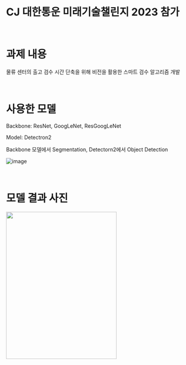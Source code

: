 # CJ 대한통운 미래기술챌린지 2023 참가
<br/> 

# 과제 내용
물류 센터의 출고 검수 시간 단축을 위해 비전을 활용한 스마트 검수 알고리즘 개발

<br/> 

# 사용한 모델
Backbone: ResNet, GoogLeNet, ResGoogLeNet

Model: Detectron2

Backbone 모델에서 Segmentation, Detectorn2에서 Object Detection

![image](https://github.com/ji-eun-lab/CJ-Challenge/assets/73579127/1fcdf1e5-fd3a-432d-85ad-31277c7646ee)

<br/> 

# 모델 결과 사진

<img src="https://github.com/ji-eun-lab/CJ-Challenge/assets/73579127/3a84c97f-62f2-48fa-b88a-02be908b4602" width="300" height="400">



